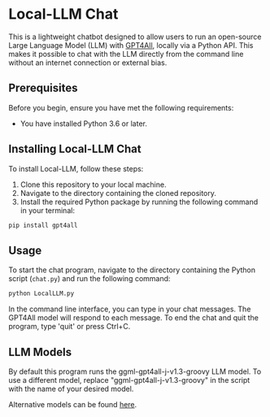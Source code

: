 # Local-LLM Chat

This is a lightweight chatbot designed to allow users to run an open-source Large Language Model (LLM) with [GPT4All](https://github.com/nomic-ai/gpt4all), locally via a Python API. This makes it possible to chat with the LLM directly from the command line without an internet connection or external bias.

## Prerequisites

Before you begin, ensure you have met the following requirements:

* You have installed Python 3.6 or later.

## Installing Local-LLM Chat

To install Local-LLM, follow these steps:

1. Clone this repository to your local machine.
2. Navigate to the directory containing the cloned repository.
3. Install the required Python package by running the following command in your terminal:

```bash
pip install gpt4all
```

## Usage

To start the chat program, navigate to the directory containing the Python script (`chat.py`) and run the following command:

```bash
python LocalLLM.py
```

In the command line interface, you can type in your chat messages. The GPT4All model will respond to each message. To end the chat and quit the program, type 'quit' or press Ctrl+C.

## LLM Models

By default this program runs the ggml-gpt4all-j-v1.3-groovy LLM model. To use a different model, replace "ggml-gpt4all-j-v1.3-groovy" in the script with the name of your desired model. 


Alternative models can be  found [here](https://gpt4all.io/models/models.json).
